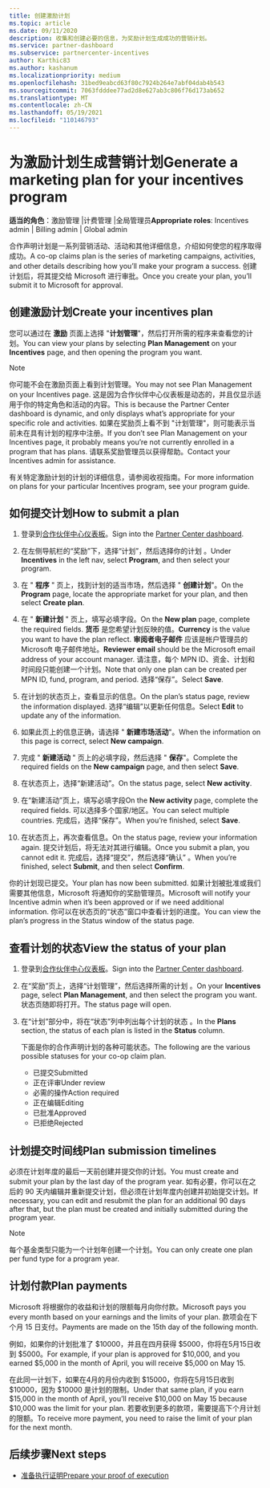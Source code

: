 ```yaml
---
title: 创建激励计划
ms.topic: article
ms.date: 09/11/2020
description: 收集和创建必要的信息，为奖励计划生成成功的营销计划。
ms.service: partner-dashboard
ms.subservice: partnercenter-incentives
author: Karthic83
ms.author: kashanum
ms.localizationpriority: medium
ms.openlocfilehash: 31bed9eabcd63f80c7924b264e7abf04dab4b543
ms.sourcegitcommit: 7063fdddee77ad2d8e627ab3c806f76d173ab652
ms.translationtype: MT
ms.contentlocale: zh-CN
ms.lasthandoff: 05/19/2021
ms.locfileid: "110146793"
---
```

# <a name="generate-a-marketing-plan-for-your-incentives-program"></a><span data-ttu-id="3068f-103">为激励计划生成营销计划</span><span class="sxs-lookup"><span data-stu-id="3068f-103">Generate a marketing plan for your incentives program</span></span>

<span data-ttu-id="3068f-104">**适当的角色**：激励管理 |计费管理 |全局管理员</span><span class="sxs-lookup"><span data-stu-id="3068f-104">**Appropriate roles**: Incentives admin | Billing admin | Global admin</span></span>

<span data-ttu-id="3068f-105">合作声明计划是一系列营销活动、活动和其他详细信息，介绍如何使您的程序取得成功。</span><span class="sxs-lookup"><span data-stu-id="3068f-105">A co-op claims plan is the series of marketing campaigns, activities, and other details describing how you’ll make your program a success.</span></span> <span data-ttu-id="3068f-106">创建计划后，将其提交给 Microsoft 进行审批。</span><span class="sxs-lookup"><span data-stu-id="3068f-106">Once you create your plan, you’ll submit it to Microsoft for approval.</span></span>

## <a name="create-your-incentives-plan"></a><span data-ttu-id="3068f-107">创建激励计划</span><span class="sxs-lookup"><span data-stu-id="3068f-107">Create your incentives plan</span></span>

<span data-ttu-id="3068f-108">您可以通过在 **激励** 页面上选择 "**计划管理**"，然后打开所需的程序来查看您的计划。</span><span class="sxs-lookup"><span data-stu-id="3068f-108">You can view your plans by selecting **Plan Management** on your **Incentives** page, and then opening the program you want.</span></span>

>[!NOTE]
><span data-ttu-id="3068f-109">你可能不会在激励页面上看到计划管理。</span><span class="sxs-lookup"><span data-stu-id="3068f-109">You may not see Plan Management on your Incentives page.</span></span> <span data-ttu-id="3068f-110">这是因为合作伙伴中心仪表板是动态的，并且仅显示适用于你的特定角色和活动的内容。</span><span class="sxs-lookup"><span data-stu-id="3068f-110">This is because the Partner Center dashboard is dynamic, and only displays what’s appropriate for your specific role and activities.</span></span> <span data-ttu-id="3068f-111">如果在奖励页上看不到 "计划管理"，则可能表示当前未在具有计划的程序中注册。</span><span class="sxs-lookup"><span data-stu-id="3068f-111">If you don’t see Plan Management on your Incentives page, it probably means you’re not currently enrolled in a program that has plans.</span></span> <span data-ttu-id="3068f-112">请联系奖励管理员以获得帮助。</span><span class="sxs-lookup"><span data-stu-id="3068f-112">Contact your Incentives admin for assistance.</span></span>

<span data-ttu-id="3068f-113">有关特定激励计划的计划的详细信息，请参阅收视指南。</span><span class="sxs-lookup"><span data-stu-id="3068f-113">For more information on plans for your particular Incentives program, see your program guide.</span></span>

## <a name="how-to-submit-a-plan"></a><span data-ttu-id="3068f-114">如何提交计划</span><span class="sxs-lookup"><span data-stu-id="3068f-114">How to submit a plan</span></span>

1. <span data-ttu-id="3068f-115">登录到[合作伙伴中心仪表板](https://partner.microsoft.com/dashboard/)。</span><span class="sxs-lookup"><span data-stu-id="3068f-115">Sign into the [Partner Center dashboard](https://partner.microsoft.com/dashboard/).</span></span>

2. <span data-ttu-id="3068f-116">在左侧导航栏的“奖励”下，选择“计划”，然后选择你的计划 。</span><span class="sxs-lookup"><span data-stu-id="3068f-116">Under **Incentives** in the left nav, select **Program**, and then select your program.</span></span> 

3. <span data-ttu-id="3068f-117">在 " **程序** " 页上，找到计划的适当市场，然后选择 " **创建计划**"。</span><span class="sxs-lookup"><span data-stu-id="3068f-117">On the **Program** page, locate the appropriate market for your plan, and then select **Create plan**.</span></span> 

4. <span data-ttu-id="3068f-118">在 " **新建计划** " 页上，填写必填字段。</span><span class="sxs-lookup"><span data-stu-id="3068f-118">On the **New plan** page, complete the required fields.</span></span> <span data-ttu-id="3068f-119">**货币** 是您希望计划反映的值。</span><span class="sxs-lookup"><span data-stu-id="3068f-119">**Currency** is the value you want to have the plan reflect.</span></span> <span data-ttu-id="3068f-120">**审阅者电子邮件** 应该是帐户管理员的 Microsoft 电子邮件地址。</span><span class="sxs-lookup"><span data-stu-id="3068f-120">**Reviewer email** should be the Microsoft email address of your account manager.</span></span> <span data-ttu-id="3068f-121">请注意，每个 MPN ID、资金、计划和时间段只能创建一个计划。</span><span class="sxs-lookup"><span data-stu-id="3068f-121">Note that only one plan can be created per MPN ID, fund, program, and period.</span></span> <span data-ttu-id="3068f-122">选择“保存”。</span><span class="sxs-lookup"><span data-stu-id="3068f-122">Select **Save**.</span></span>

5. <span data-ttu-id="3068f-123">在计划的状态页上，查看显示的信息。</span><span class="sxs-lookup"><span data-stu-id="3068f-123">On the plan’s status page, review the information displayed.</span></span> <span data-ttu-id="3068f-124">选择“编辑”以更新任何信息。</span><span class="sxs-lookup"><span data-stu-id="3068f-124">Select **Edit** to update any of the information.</span></span>

6. <span data-ttu-id="3068f-125">如果此页上的信息正确，请选择 " **新建市场活动**"。</span><span class="sxs-lookup"><span data-stu-id="3068f-125">When the information on this page is correct, select **New campaign**.</span></span>

7. <span data-ttu-id="3068f-126">完成 " **新建活动** " 页上的必填字段，然后选择 " **保存**"。</span><span class="sxs-lookup"><span data-stu-id="3068f-126">Complete the required fields on the **New campaign** page, and then select **Save**.</span></span>

8. <span data-ttu-id="3068f-127">在状态页上，选择“新建活动”。</span><span class="sxs-lookup"><span data-stu-id="3068f-127">On the status page, select **New activity**.</span></span> 

9. <span data-ttu-id="3068f-128">在“新建活动”页上，填写必填字段</span><span class="sxs-lookup"><span data-stu-id="3068f-128">On the **New activity** page, complete the required fields.</span></span> <span data-ttu-id="3068f-129">可以选择多个国家/地区。</span><span class="sxs-lookup"><span data-stu-id="3068f-129">You can select multiple countries.</span></span> <span data-ttu-id="3068f-130">完成后，选择“保存”。</span><span class="sxs-lookup"><span data-stu-id="3068f-130">When you’re finished, select **Save**.</span></span> 

10. <span data-ttu-id="3068f-131">在状态页上，再次查看信息。</span><span class="sxs-lookup"><span data-stu-id="3068f-131">On the status page, review your information again.</span></span> <span data-ttu-id="3068f-132">提交计划后，将无法对其进行编辑。</span><span class="sxs-lookup"><span data-stu-id="3068f-132">Once you submit a plan, you cannot edit it.</span></span> <span data-ttu-id="3068f-133">完成后，选择“提交”，然后选择“确认” 。</span><span class="sxs-lookup"><span data-stu-id="3068f-133">When you’re finished, select **Submit**, and then select **Confirm**.</span></span>

<span data-ttu-id="3068f-134">你的计划现已提交。</span><span class="sxs-lookup"><span data-stu-id="3068f-134">Your plan has now been submitted.</span></span> <span data-ttu-id="3068f-135">如果计划被批准或我们需要其他信息，Microsoft 将通知你的奖励管理员。</span><span class="sxs-lookup"><span data-stu-id="3068f-135">Microsoft will notify your Incentive admin when it’s been approved or if we need additional information.</span></span> <span data-ttu-id="3068f-136">你可以在状态页的“状态”窗口中查看计划的进度。</span><span class="sxs-lookup"><span data-stu-id="3068f-136">You can view the plan’s progress in the Status window of the status page.</span></span>

## <a name="view-the-status-of-your-plan"></a><span data-ttu-id="3068f-137">查看计划的状态</span><span class="sxs-lookup"><span data-stu-id="3068f-137">View the status of your plan</span></span>

1. <span data-ttu-id="3068f-138">登录到[合作伙伴中心仪表板](https://partner.microsoft.com/dashboard/)。</span><span class="sxs-lookup"><span data-stu-id="3068f-138">Sign into the [Partner Center dashboard](https://partner.microsoft.com/dashboard/).</span></span>

2. <span data-ttu-id="3068f-139">在“奖励”页上，选择“计划管理”，然后选择所需的计划 。</span><span class="sxs-lookup"><span data-stu-id="3068f-139">On your **Incentives** page, select **Plan Management**, and then select the program you want.</span></span> <span data-ttu-id="3068f-140">状态页随即将打开。</span><span class="sxs-lookup"><span data-stu-id="3068f-140">The status page will open.</span></span>

3. <span data-ttu-id="3068f-141">在“计划”部分中，将在“状态”列中列出每个计划的状态 。</span><span class="sxs-lookup"><span data-stu-id="3068f-141">In the **Plans** section, the status of each plan is listed in the **Status** column.</span></span>

   <span data-ttu-id="3068f-142">下面是你的合作声明计划的各种可能状态。</span><span class="sxs-lookup"><span data-stu-id="3068f-142">The following are the various possible statuses for your co-op claim plan.</span></span>

   - <span data-ttu-id="3068f-143">已提交</span><span class="sxs-lookup"><span data-stu-id="3068f-143">Submitted</span></span>
   - <span data-ttu-id="3068f-144">正在评审</span><span class="sxs-lookup"><span data-stu-id="3068f-144">Under review</span></span>
   - <span data-ttu-id="3068f-145">必需的操作</span><span class="sxs-lookup"><span data-stu-id="3068f-145">Action required</span></span>
   - <span data-ttu-id="3068f-146">正在编辑</span><span class="sxs-lookup"><span data-stu-id="3068f-146">Editing</span></span>
   - <span data-ttu-id="3068f-147">已批准</span><span class="sxs-lookup"><span data-stu-id="3068f-147">Approved</span></span>
   - <span data-ttu-id="3068f-148">已拒绝</span><span class="sxs-lookup"><span data-stu-id="3068f-148">Rejected</span></span>

## <a name="plan-submission-timelines"></a><span data-ttu-id="3068f-149">计划提交时间线</span><span class="sxs-lookup"><span data-stu-id="3068f-149">Plan submission timelines</span></span>

<span data-ttu-id="3068f-150">必须在计划年度的最后一天前创建并提交你的计划。</span><span class="sxs-lookup"><span data-stu-id="3068f-150">You must create and submit your plan by the last day of the program year.</span></span> <span data-ttu-id="3068f-151">如有必要，你可以在之后的 90 天内编辑并重新提交计划，但必须在计划年度内创建并初始提交计划。</span><span class="sxs-lookup"><span data-stu-id="3068f-151">If necessary, you can edit and resubmit the plan for an additional 90 days after that, but the plan must be created and initially submitted during the program year.</span></span>

>[!NOTE]
> <span data-ttu-id="3068f-152">每个基金类型只能为一个计划年创建一个计划。</span><span class="sxs-lookup"><span data-stu-id="3068f-152">You can only create one plan per fund type for a program year.</span></span>

## <a name="plan-payments"></a><span data-ttu-id="3068f-153">计划付款</span><span class="sxs-lookup"><span data-stu-id="3068f-153">Plan payments</span></span>

<span data-ttu-id="3068f-154">Microsoft 将根据你的收益和计划的限额每月向你付款。</span><span class="sxs-lookup"><span data-stu-id="3068f-154">Microsoft pays you every month based on your earnings and the limits of your plan.</span></span> <span data-ttu-id="3068f-155">款项会在下个月 15 日支付。</span><span class="sxs-lookup"><span data-stu-id="3068f-155">Payments are made on the 15th day of the following month.</span></span>

<span data-ttu-id="3068f-156">例如，如果你的计划批准了 $10000，并且在四月获得 $5000，你将在5月15日收到 $5000。</span><span class="sxs-lookup"><span data-stu-id="3068f-156">For example, if your plan is approved for $10,000, and you earned $5,000 in the month of April, you will receive $5,000 on May 15.</span></span>

<span data-ttu-id="3068f-157">在此同一计划下，如果在4月的月份内收到 $15000，你将在5月15日收到 $10000，因为 $10000 是计划的限制。</span><span class="sxs-lookup"><span data-stu-id="3068f-157">Under that same plan, if you earn $15,000 in the month of April, you’ll receive $10,000 on May 15 because $10,000 was the limit for your plan.</span></span> <span data-ttu-id="3068f-158">若要收到更多的款项，需要提高下个月计划的限额。</span><span class="sxs-lookup"><span data-stu-id="3068f-158">To receive more payment, you need to raise the limit of your plan for the next month.</span></span>

## <a name="next-steps"></a><span data-ttu-id="3068f-159">后续步骤</span><span class="sxs-lookup"><span data-stu-id="3068f-159">Next steps</span></span>

- [<span data-ttu-id="3068f-160">准备执行证明</span><span class="sxs-lookup"><span data-stu-id="3068f-160">Prepare your proof of execution</span></span>](incentives-prepare-your-proof-of-execution.md)
